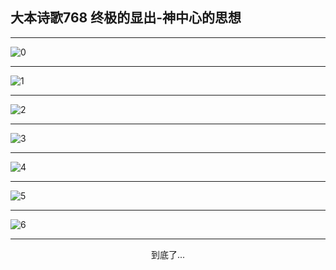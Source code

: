 
## 大本诗歌768 终极的显出-神中心的思想
        
<div id="aplayer0"></div>

<div id="aplayer1"></div>

<div id="aplayer2"></div>

---

<img alt="0" data-original="https://cdn.jsdelivr.net/gh/k34869/shi/data/d0767/0">

---

<img alt="1" data-original="https://cdn.jsdelivr.net/gh/k34869/shi/data/d0767/1">

---

<img alt="2" data-original="https://cdn.jsdelivr.net/gh/k34869/shi/data/d0767/2">

---

<img alt="3" data-original="https://cdn.jsdelivr.net/gh/k34869/shi/data/d0767/3">

---

<img alt="4" data-original="https://cdn.jsdelivr.net/gh/k34869/shi/data/d0767/4">

---

<img alt="5" data-original="https://cdn.jsdelivr.net/gh/k34869/shi/data/d0767/5">

---

<img alt="6" data-original="https://cdn.jsdelivr.net/gh/k34869/shi/data/d0767/6">

---

<p style="text-align: center">到底了...</p>

<script src="/js/dist-view.js"></script>

<script>
MAIN.id = 'd0767';
        
const ap0 = new APlayer({
    container: document.getElementById('aplayer0'),
    volume: 1,
    loop: 'none',
    preload: 'none',
    audio: [{
        name: '大本诗歌768.mp3',
        artist: '大本诗歌',
        url: 'https://res.wx.qq.com/voice/getvoice?mediaid=MzI0NTk3MDM5M18yMjQ3NDk4NzI4',
        cover: '/favicon'
    }]
});
const ap1 = new APlayer({
    container: document.getElementById('aplayer1'),
    volume: 1,
    loop: 'none',
    preload: 'none',
    audio: [{
        name: '大本诗歌768第一节领唱.mp3',
        artist: '大本诗歌',
        url: 'https://res.wx.qq.com/voice/getvoice?mediaid=MzI0NTk3MDM5M18yMjQ3NDk4NzI5',
        cover: '/favicon'
    }]
});
const ap2 = new APlayer({
    container: document.getElementById('aplayer2'),
    volume: 1,
    loop: 'none',
    preload: 'none',
    audio: [{
        name: '大本诗歌768教唱版.mp3',
        artist: '大本诗歌',
        url: 'https://res.wx.qq.com/voice/getvoice?mediaid=MzI0NTk3MDM5M18yMjQ3NDk4NzMw',
        cover: '/favicon'
    }]
});
</script>
